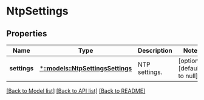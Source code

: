 # NtpSettings

## Properties
Name | Type | Description | Notes
------------ | ------------- | ------------- | -------------
**settings** | [***::models::NtpSettingsSettings**](NtpSettingsSettings.md) | NTP settings. | [optional] [default to null]

[[Back to Model list]](../README.md#documentation-for-models) [[Back to API list]](../README.md#documentation-for-api-endpoints) [[Back to README]](../README.md)


